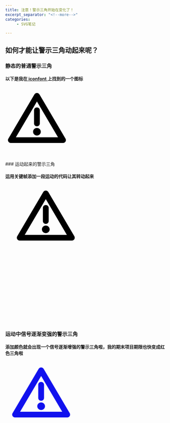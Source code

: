 ```yaml
---
title: 注意！警示三角开始在变化了！
excerpt_separator: "<!--more-->"
categories:
     - SVG笔记

---
```


## 如何才能让警示三角动起来呢？

<!--more-->

### 静态的普通警示三角

#### 以下是我在[ **iconfont** ](https://www.iconfont.cn/home/index?spm=a313x.7781069.1998910419.2)上找到的一个图标

<svg t="1610174354616" class="icon" viewBox="0 0 1024 1024" version="1.1" xmlns="http://www.w3.org/2000/svg" p-id="6568" width="200" height="200"><path d="M934.4 896H89.6c-17.152 0-32.853333-9.216-40.618667-23.04a48.128 48.128 0 0 1 0-46.08l422.4-718.506667c7.808-13.824 23.466667-23.04 40.661334-23.04 17.194667 0 32.853333 9.216 40.661333 23.04l422.4 718.506667c7.850667 13.866667 7.850667 32.256 0 46.08-7.808 13.824-23.466667 23.04-40.661333 23.04zM171.050667 803.84h682.069333L512.042667 223.573333 171.008 803.84z" p-id="6569"></path><path d="M512 625.792c-26.581333 0-46.933333-19.968-46.933333-46.08V366.293333c0-26.112 20.352-46.08 46.933333-46.08 26.581333 0 46.933333 19.968 46.933333 46.08v213.418667c0 26.112-20.352 46.08-46.933333 46.08zM512 776.234667c34.56 0 62.592-27.477333 62.592-61.44 0-33.877333-28.032-61.397333-62.592-61.397334s-62.592 27.52-62.592 61.44c0 33.92 28.032 61.44 62.592 61.44z" p-id="6570"></path></svg>

</br>
### 运动起来的警示三角

#### 运用关键帧添加一段运动的代码让其转动起来

<style>
.alert-triangle svg{
position: relative;
animation:deer 4s infinite;}			

@keyframes deer
{0%   {left:0px; top:0px;}
25%  {left:300px; top:0px;}
50%  {left:300px; top:300px;}
75%  {left:0px; top:300px;}
100% {left:0px; top:0px;}}
</style>

<div class="alert-triangle">

<svg t="1610174354616" class="icon" viewBox="0 0 1024 1024" version="1.1" xmlns="http://www.w3.org/2000/svg" p-id="6568" width="200" height="200"><path d="M934.4 896H89.6c-17.152 0-32.853333-9.216-40.618667-23.04a48.128 48.128 0 0 1 0-46.08l422.4-718.506667c7.808-13.824 23.466667-23.04 40.661334-23.04 17.194667 0 32.853333 9.216 40.661333 23.04l422.4 718.506667c7.850667 13.866667 7.850667 32.256 0 46.08-7.808 13.824-23.466667 23.04-40.661333 23.04zM171.050667 803.84h682.069333L512.042667 223.573333 171.008 803.84z" p-id="6569"></path><path d="M512 625.792c-26.581333 0-46.933333-19.968-46.933333-46.08V366.293333c0-26.112 20.352-46.08 46.933333-46.08 26.581333 0 46.933333 19.968 46.933333 46.08v213.418667c0 26.112-20.352 46.08-46.933333 46.08zM512 776.234667c34.56 0 62.592-27.477333 62.592-61.44 0-33.877333-28.032-61.397333-62.592-61.397334s-62.592 27.52-62.592 61.44c0 33.92 28.032 61.44 62.592 61.44z" p-id="6570"></path></svg>

</div>

<br>
<br>
<br>
<br>
<br>
<br>
<br>
<br>
<br>
<br>
<br>
<br>
<br>

### 运动中信号逐渐变强的警示三角

#### 添加颜色就会出现一个信号逐渐增强的警示三角啦，我的期末项目期限也快变成红色三角啦

<style>
.lovestar svg {
			    animation: rotate 5s infinite;
				width: 25rem;
				height: 12.5rem;
			}
			
			@keyframes rotate {
			    0% {
			        transform: translate(-100px,0px);
			        fill: blue;
			    }
			    25%{
			        transform: translate(100px,0px);
			        fill: yellow;
			    }
			    50%{
			        transform: translate(100px,200px);
			        fill: orange;
			    }
			    75%{
			        transform: translate(-100px,200px);
			        fill: red;
			    }
			    100% {
			        transform: translate(-100px,0px); 
			        fill: blue;
			    }
			}	
</style>

<div class="lovestar">
<svg t="1610174354616" class="icon" viewBox="0 0 1024 1024" version="1.1" xmlns="http://www.w3.org/2000/svg" p-id="6568" width="200" height="200"><path d="M934.4 896H89.6c-17.152 0-32.853333-9.216-40.618667-23.04a48.128 48.128 0 0 1 0-46.08l422.4-718.506667c7.808-13.824 23.466667-23.04 40.661334-23.04 17.194667 0 32.853333 9.216 40.661333 23.04l422.4 718.506667c7.850667 13.866667 7.850667 32.256 0 46.08-7.808 13.824-23.466667 23.04-40.661333 23.04zM171.050667 803.84h682.069333L512.042667 223.573333 171.008 803.84z" p-id="6569"></path><path d="M512 625.792c-26.581333 0-46.933333-19.968-46.933333-46.08V366.293333c0-26.112 20.352-46.08 46.933333-46.08 26.581333 0 46.933333 19.968 46.933333 46.08v213.418667c0 26.112-20.352 46.08-46.933333 46.08zM512 776.234667c34.56 0 62.592-27.477333 62.592-61.44 0-33.877333-28.032-61.397333-62.592-61.397334s-62.592 27.52-62.592 61.44c0 33.92 28.032 61.44 62.592 61.44z" p-id="6570"></path></svg>
</div>
<br>
<br>
<br>
<br>
<br>
<br>
<br>
<br>
<br>
<br>
<br>
<br>
<br>
